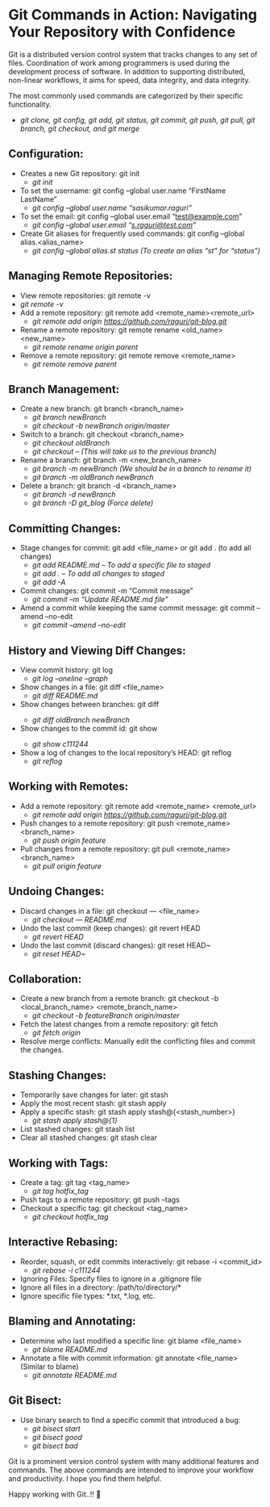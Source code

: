 # Git Commands in Action: Navigating Your Repository with Confidence
Git is a distributed version control system that tracks changes to any set of files. Coordination of work among programmers is used during the development process of software. In addition to supporting distributed, non-linear workflows, it aims for speed, data integrity, and data integrity.

The most commonly used commands are categorized by their specific functionality.
- *git clone, git config, git add, git status, git commit, git push, git pull, git branch, git checkout, and git merge*

## Configuration:
- Creates a new Git repository: git init
  - *git init*
- To set the username: git config –global user.name “FirstName LastName”
  - *git config –global user.name “sasikumar.raguri”*
- To set the email: git config –global user.email “test@example.com”
  - *git config –global user.email “s.raguri@test.com”*
- Create Git aliases for frequently used commands: git config –global alias.<alias_name> <command>
  - *git config –global alias.st status (To create an alias “st” for “status”)*

## Managing Remote Repositories:
-  View remote repositories: git remote -v
  - *git remote -v*
- Add a remote repository: git remote add <remote_name><remote_url>
  - *git remote add origin https://github.com/raguri/git-blog.git*
- Rename a remote repository: git remote rename <old_name> <new_name>
  - *git remote rename origin parent*
- Remove a remote repository: git remote remove <remote_name>
  - *git remote remove parent*

## Branch Management:
- Create a new branch: git branch <branch_name>
  - *git branch newBranch*
  - *git checkout -b newBranch origin/master*
- Switch to a branch: git checkout <branch_name>
  - *git checkout oldBranch*
  - *git checkout – (This will take us to the previous branch)*
- Rename a branch: git branch -m <new_branch_name>
  - *git branch -m newBranch (We should be in a branch to rename it)*
  - *git branch -m oldBranch newBranch*
- Delete a branch: git branch -d <branch_name>
  - *git branch -d newBranch*
  - *git branch -D git_blog (Force delete)*

## Committing Changes:
- Stage changes for commit: git add <file_name> or git add . (to add all changes)
  - *git add README.md  – To add a specific file to staged*
  - *git add .                  – To add all changes to staged*
  - *git add -A*
- Commit changes: git commit -m “Commit message”
  - *git commit –m “Update README.md file”*
- Amend a commit while keeping the same commit message: git commit –amend –no-edit
  - *git commit –amend –no-edit*

## History and Viewing Diff Changes:
- View commit history: git log
  - *git log –oneline –graph*
- Show changes in a file: git diff <file_name>
  - *git diff README.md*
- Show changes between branches: git diff <branch1> <branch2>
  - *git diff oldBranch newBranch*
- Show changes to the commit id: git show <commit id>
  - *git show c111244*
- Show a log of changes to the local repository’s HEAD: git reflog
  - *git reflog*

## Working with Remotes:
- Add a remote repository: git remote add <remote_name> <remote_url>
  - *git remote add origin https://github.com/raguri/git-blog.git*
- Push changes to a remote repository: git push <remote_name> <branch_name>
  - *git push origin feature*
- Pull changes from a remote repository: git pull <remote_name> <branch_name>
  - *git pull origin feature*

## Undoing Changes:
- Discard changes in a file: git checkout — <file_name>
  - *git checkout — README.md*
- Undo the last commit (keep changes): git revert HEAD
  - *git revert HEAD*
- Undo the last commit (discard changes): git reset HEAD~
  - *git reset HEAD~*

## Collaboration:
- Create a new branch from a remote branch: git checkout -b <local_branch_name> <remote_branch_name>
  - *git checkout -b featureBranch origin/master*
- Fetch the latest changes from a remote repository: git fetch
  - *git fetch origin*
- Resolve merge conflicts: Manually edit the conflicting files and commit the changes.
## Stashing Changes:
- Temporarily save changes for later: git stash
- Apply the most recent stash: git stash apply
- Apply a specific stash: git stash apply stash@{<stash_number>}
  - *git stash apply stash@{1}*
- List stashed changes: git stash list
- Clear all stashed changes: git stash clear

## Working with Tags:
- Create a tag: git tag <tag_name>
  - *git tag hotfix_tag*
- Push tags to a remote repository: git push –tags
- Checkout a specific tag: git checkout <tag_name>
    - *git checkout hotfix_tag*

## Interactive Rebasing:
- Reorder, squash, or edit commits interactively: git rebase -i <commit_id>
  - *git rebase -i c111244*
- Ignoring Files:
Specify files to ignore in a .gitignore file
- Ignore all files in a directory: /path/to/directory/*
- Ignore specific file types: *.txt, *.log, etc.

## Blaming and Annotating:
- Determine who last modified a specific line: git blame <file_name>
  - *git blame README.md*
- Annotate a file with commit information: git annotate <file_name> (Similar to blame)
  - *git annotate README.md*

## Git Bisect:
- Use binary search to find a specific commit that introduced a bug:
  - *git bisect start*
  - *git bisect good*
  - *git bisect bad*


Git is a prominent version control system with many additional features and commands. The above commands are intended to improve your workflow and productivity. I hope you find them helpful.

Happy working with Git..!! 🙂

